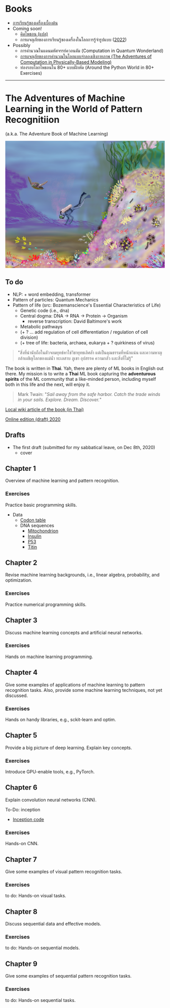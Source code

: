 # Books
* [การเรียนรู้ของเครื่องเบื้องต้น](https://github.com/tatpongkatanyukul/AdventureBook/tree/main/book1)
* Coming soon!
  * [คิดไพธอน (แปล)](https://github.com/tatpongkatanyukul/thinkpythonthai)
  * การผจญภัยของการเรียนรู้ของเครื่องในโลกการรู้จำรูปแบบ ([2022](https://github.com/tatpongkatanyukul/AdventureBook/tree/main/CorrectPerReview))
* Possibly
  * การคำนวณในแดนมหัศจรรย์ควอนตัม (Computation in Quantum Wonderland)
  * [การผจญภัยของการคำนวณในโลกแบบจำลองเชิงกายภาพ (The Adventures of Computation in Physically-Based Modeling)](https://github.com/tatpongkatanyukul/AdventureBook/tree/main/PBM)
  * ท่องรอบโลกไพธอนใน 80+ แบบฝึกหัด (Around the Python World in 80+ Exercises)


---

# The Adventures of Machine Learning in the World of Pattern Recognitiion 
(a.k.a. The Adventure Book of Machine Learning)

![Main Cover Image](https://github.com/tatpongkatanyukul/AdventureBook/blob/main/deep_learning2b.png)

## To do

  * NLP: + word embedding, transformer
  * Pattern of particles: Quantum Mechanics
  * Pattern of life (src: Bozemanscience's Essential Characteristics of Life)
    * Genetic code (i.e., dna)
    * Central dogma: DNA -> RNA -> Protein -> Organism
      * reverse transcription: David Baltimore's work
    * Metabolic pathways
    * (+ ? ... add regulation of cell differentiation / regulation of cell division) 
    * (+ tree of life: bacteria, archaea, eukarya + ? quirkiness of virus)  

> "สิ่งที่น่านับถือในตัวจอมยุทธ์หาใช่วิชายุทธเลิศล้ำ
> แต่เป็นคุณธรรมที่หนักแน่น และความหาญกล้าเผชิญโลกของแม่น้ำ ทะเลสาบ ภูเขา อุปสรรค ความกลัว และสิ่งที่ไม่รู้"


The book is written in **Thai**.
Yah, there are plenty of ML books in English out there.
My mission is to write a **Thai** ML book capturing the **adventurous spirits** of the ML community
that a like-minded person, including myself both in this life and the next, will enjoy it.

> Mark Twain: "*Sail away from the safe harbor. Catch the trade winds in your sails. Explore. Dream. Discover.*" 


[Local wiki article of the book (in Thai)](http://degas.en.kku.ac.th/coewiki/doku.php?id=pr:advbook)

[Online edition (draft) 2020]()

## Drafts

  * The first draft (submitted for my sabbatical leave, on Dec 8th, 2020)
    * cover


## Chapter 1
Overview of machine learning and pattern recognition.

### Exercises
Practice basic programming skills.

* Data
  * [Codon table](https://github.com/tatpongkatanyukul/AdventureBook/blob/main/codons.txt)
  * DNA sequences
    * [Mitochondrion](https://github.com/tatpongkatanyukul/AdventureBook/blob/main/homo_sapiens_mitochondrion.txt)
    * [Insulin](https://github.com/tatpongkatanyukul/AdventureBook/blob/main/homo_sapiens_insulin.txt)
    * [P53](https://github.com/tatpongkatanyukul/AdventureBook/blob/main/homo_sapiens_p53.txt)
    * [Titin](https://github.com/tatpongkatanyukul/AdventureBook/blob/main/homo_sapiens_titin.txt)

## Chapter 2
Revise machine learning backgrounds, i.e., linear algebra, probability, and optimization.

### Exercises
Practice numerical programming skills.

## Chapter 3
Discuss machine learning concepts and artificial neural networks.

### Exercises
Hands on machine learning programming.

## Chapter 4
Give some examples of applications of machine learning to pattern recognition tasks.
Also, provide some machine learning techniques, not yet discussed.

### Exercises
Hands on handy libraries, e.g., sckit-learn and optim.

## Chapter 5
Provide a big picture of deep learning.
Explain key concepts.

### Exercises
Introduce GPU-enable tools, e.g., PyTorch.

## Chapter 6
Explain convolution neural networks (CNN).

To-Do: inception
  * [Inception code](https://github.com/pytorch/vision/blob/master/torchvision/models/googlenet.py)

### Exercises
Hands-on CNN.

## Chapter 7
Give some examples of visual pattern recognition tasks.

### Exercises
to do: Hands-on visual tasks.

## Chapter 8
Discuss sequential data and effective models.

### Exercises
to do: Hands-on sequential models.

## Chapter 9
Give some examples of sequential pattern recognition tasks.

### Exercises
to do: Hands-on sequential tasks.



